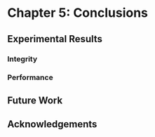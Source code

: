 # Chapter 5: Conclusions

## Experimental Results

### Integrity

### Performance

## Future Work

## Acknowledgements
